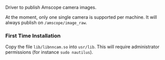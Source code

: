 Driver to publish Amscope camera images.

At the moment, only one single camera is supported per machine. It will always publish on `/amscope/image_raw`.

### First Time Installation

Copy the file `lib/libnncam.so` into `usr/lib`. This will require administrator permissions (for instance `sudo nautilus`).
